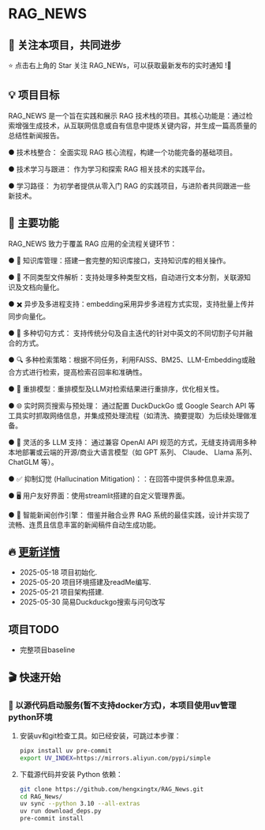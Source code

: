 # RAG_NEWS

## 🎉 关注本项目，共同进步

⭐️ 点击右上角的 Star 关注 RAG_NEWs，可以获取最新发布的实时通知 !🌟

## 💡 项目目标

RAG_NEWS 是一个旨在实践和展示 RAG 技术栈的项目。其核心功能是：通过检索增强生成技术，从互联网信息或自有信息中提炼关键内容，并生成一篇高质量的总结性新闻报告。

● 技术栈整合： 全面实现 RAG 核心流程，构建一个功能完备的基础项目。

● 技术学习与跟进： 作为学习和探索 RAG 相关技术的实践平台。

● 学习路径： 为初学者提供从零入门 RAG 的实践项目，与进阶者共同跟进一些新技术。

## 🌟 主要功能

RAG_NEWS 致力于覆盖 RAG 应用的全流程关键环节：

● 📁 知识库管理：搭建一套完整的知识库接口，支持知识库的相关操作。

● 📁 不同类型文件解析：支持处理多种类型文档，自动进行文本分割，关联源知识及文档向量化。

● ✖️ 异步及多进程支持：embedding采用异步多进程方式实现，支持批量上传并同步向量化。

● 🧠 多种切句方式： 支持传统分句及自主迭代的针对中英文的不同切割子句并融合的方式。

● 🔍 多种检索策略：根据不同任务，利用FAISS、BM25、LLM-Embedding或融合方式进行检索，提高检索召回率和准确性。

● 🔄 重排模型：重排模型及LLM对检索结果进行重排序，优化相关性。

● 🌐 实时网页搜索与预处理： 通过配置 DuckDuckGo 或 Google Search API 等工具实时抓取网络信息，并集成预处理流程（如清洗、摘要提取）为后续处理做准备。

● 🤖 灵活的多 LLM 支持： 通过兼容 OpenAI API 规范的方式，无缝支持调用多种本地部署或云端的开源/商业大语言模型（如 GPT 系列、 Claude、 Llama 系列、 ChatGLM 等）。

● ✅ 抑制幻觉 (Hallucination Mitigation)：：在回答中提供多种信息来源。

● 🖥️ 用户友好界面：使用streamlit搭建的自定义管理界面。

● 📝 智能新闻创作引擎： 借鉴并融合业界 RAG 系统的最佳实践，设计并实现了流畅、连贯且信息丰富的新闻稿件自动生成功能。

## 🔥 <a href="./Update.md">更新详情</a>

- 2025-05-18 项目初始化.
- 2025-05-20 项目环境搭建及readMe编写.
- 2025-05-21 项目架构搭建.
- 2025-05-30 简易Duckduckgo搜索与问句改写


## 项目TODO

- 完整项目baseline


## 🎬 快速开始

### 🔨 以源代码启动服务(暂不支持docker方式)，本项目使用uv管理python环境

1. 安装uv和git检查工具。如已经安装，可跳过本步骤：

   ```bash
   pipx install uv pre-commit
   export UV_INDEX=https://mirrors.aliyun.com/pypi/simple
   ```

2. 下载源代码并安装 Python 依赖：

   ```bash
   git clone https://github.com/hengxingtx/RAG_News.git
   cd RAG_News/
   uv sync --python 3.10 --all-extras
   uv run download_deps.py
   pre-commit install
   ```

<!-- 3. 启动/停止/重启服务：

   ```bash
   source .venv/bin/activate
   export PYTHONPATH=$(pwd)
   bash bin/control.sh start/stop/restart
   ``` -->
